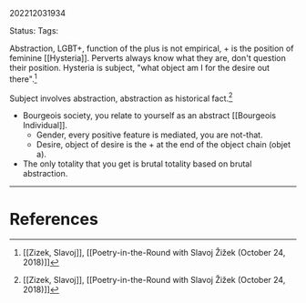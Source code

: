 202212031934

Status: 
Tags: 

Abstraction, LGBT+, function of the plus is not empirical, + is the position of feminine [[Hysteria]]. Perverts always know what they are, don't question their position. Hysteria is subject, "what object am I for the desire out there".[^1]

Subject involves abstraction, abstraction as historical fact.[^1]
- Bourgeois society, you relate to yourself as an abstract [[Bourgeois Individual]].
	- Gender, every positive feature is mediated, you are not-that.
	- Desire, object of desire is the + at the end of the object chain (objet a).
- The only totality that you get is brutal totality based on brutal abstraction.

---
# References

[^1]: [[Zizek, Slavoj]], [[Poetry-in-the-Round with Slavoj Žižek (October 24, 2018)]]